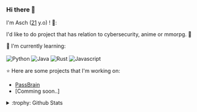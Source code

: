 ### Hi there 👋

I'm Asch ([21](https://github.com/Asch-sys/Asch-sys/blob/bdd765f4723db204e70157204882dcd00fa97855/hello_world.txt) y.o) ! 👀:

I'd like to do project that has relation to cybersecurity, anime or mmorpg. :ghost:

:page_with_curl: I'm currently learning: 
<br><br>
![Python](https://img.shields.io/badge/python-%233776AB.svg?style=for-the-badge&logo=python&logoColor=white)
![Java](https://img.shields.io/badge/Java-ED8B00?style=for-the-badge&logo=openjdk&logoColor=white)
![Rust](https://img.shields.io/badge/rust-%23000000.svg?style=for-the-badge&logo=rust&logoColor=white)
![Javascript](https://img.shields.io/badge/javascript-%23F7DF1E.svg?style=for-the-badge&logo=javascript&logoColor=white)

:star: Here are some projects that I'm working on: 
- [PassBrain](https://github.com/Asch-sys/Pass-Brain---Asch-sys)
- [Comming soon..]

<details>
<summary>:trophy: Github Stats</summary>
  <p align="center">
    <img src="https://bad-apple-github-readme.vercel.app/api?username=asch-sys&show_icons=true&show_bg=1&theme=graywhite">
  </p>  
  <img src="https://github-profile-trophy.vercel.app/?username=asch-sys">
</details>

<br>

<!--Feel free to contact me :yum:
<br><br>
<!-- 
<a href=mailto:"><img src="https://img.shields.io/badge/Email-asch@
<!--
**Asch-sys/Asch-sys** is a ✨ _special_ ✨ repository because its `README.md` (this file) appears on your GitHub profile.

Here are some ideas to get you started:

- 🔭 I’m currently working on ...
- 🌱 I’m currently learning ...
- 👯 I’m looking to collaborate on ...
- 🤔 I’m looking for help with ...
- 💬 Ask me about ...
- 📫 How to reach me: ...
- 😄 Pronouns: ...
- ⚡ Fun fact: ...
-->
